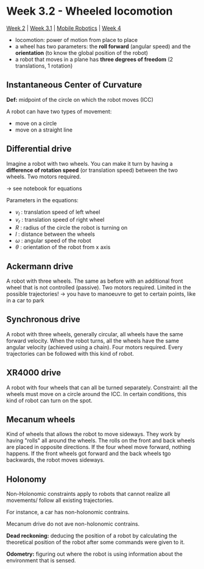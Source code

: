 # Week 3.2 - Wheeled locomotion

[Week 2](../w2/control-paradigms.md) | [Week 3.1](../w3/conditional-probability.md) | [Mobile Robotics](../mobileRobotics.md) | [Week 4](../w4/proximity-sensors.md)

- locomotion: power of motion from place to place
- a wheel has two parameters: the **roll forward** (angular speed) and the **orientation** (to know the global position of the robot)
- a robot that moves in a plane has **three degrees of freedom** (2 translations, 1 rotation)

## Instantaneous Center of Curvature

**Def:** midpoint of the circle on which the robot moves (ICC)

A robot can have two types of movement:

- move on a circle
- move on a straight line

## Differential drive

Imagine a robot with two wheels. You can make it turn by having a **difference of rotation speed** (or translation speed) between the two wheels. Two motors required.

-> see notebook for equations

Parameters in the equations:

- $v_l$ : translation speed of left wheel
- $v_r$ : translation speed of right wheel
- $R$ : radius of the circle the robot is turning on
- $l$ : distance between the wheels
- $\omega$ : angular speed of the robot
- $\theta$ : orientation of the robot from x axis

## Ackermann drive

A robot with three wheels. The same as before with an additional front wheel that is not controlled (passive). Two motors required. Limited in the possible trajectories! -> you have to manoeuvre to get to certain points, like in a car to park

## Synchronous drive

A robot with three wheels, generally circular, all wheels have the same forward velocity. When the robot turns, all the wheels have the same angular velocity (achieved using a chain). Four motors required. Every trajectories can be followed with this kind of robot.

## XR4000 drive

A robot with four wheels that can all be turned separately. Constraint: all the wheels must move on a circle around the ICC. In certain conditions, this kind of robot can turn on the spot.

## Mecanum wheels

Kind of wheels that allows the robot to move sideways. They work by having "rolls" all around the wheels. The rolls on the front and back wheels are placed in opposite directions. If the four wheel move forward, nothing happens. If the front wheels got forward and the back wheels tgo backwards, the robot moves sideways.

## Holonomy

Non-Holonomic constraints apply to robots that cannot realize all movements/ follow all existing trajectories.

For instance, a car has non-holonomic contrains.

Mecanum drive do not ave non-holonomic contrains.

**Dead reckoning:** deducing the position of a robot by calculating the theoretical position of the robot after some commands were given to it.

**Odometry:** figuring out where the robot is using information about the environment that is sensed.
